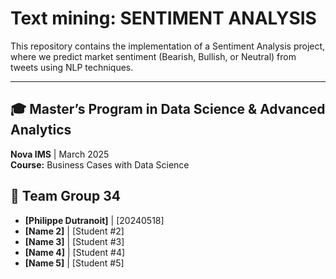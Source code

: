 # **Text mining: SENTIMENT ANALYSIS**

This repository contains the implementation of a Sentiment Analysis project, where we predict market sentiment (Bearish, Bullish, or Neutral) from tweets using NLP techniques.

---

## 🎓 Master’s Program in Data Science & Advanced Analytics  
**Nova IMS** | March 2025  
**Course:** Business Cases with Data Science

## 👥 Team **Group 34**  
- **[Philippe Dutranoit]** | [20240518]  
- **[Name 2]** | [Student #2]  
- **[Name 3]** | [Student #3]  
- **[Name 4]** | [Student #4]  
- **[Name 5]** | [Student #5]  

